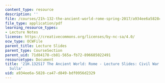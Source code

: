 ```yaml
---
content_type: resource
description: ''
file: /courses/21h-132-the-ancient-world-rome-spring-2017/a934ee6a5828ca47d849bdf0956d2329_MIT21H_132S17_CivilWar.pdf
file_type: application/pdf
learning_resource_types:
- Lecture Notes
license: https://creativecommons.org/licenses/by-nc-sa/4.0/
ocw_type: OCWFile
parent_title: Lecture Slides
parent_type: CourseSection
parent_uid: 71d84178-cb81-565a-fb72-896685022491
resourcetype: Document
title: '21H.132S17 The Ancient World: Rome - Lecture Slides: Civil War - Marius and
  Sulla'
uid: a934ee6a-5828-ca47-d849-bdf0956d2329
---
```

